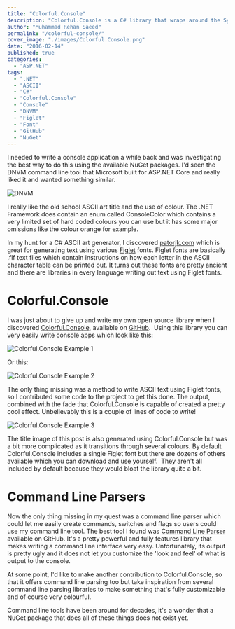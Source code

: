 ```yaml
---
title: "Colorful.Console"
description: "Colorful.Console is a C# library that wraps around the System.Console class, making your console apps more colourful. Write ASCII art using Figlet fonts."
author: "Muhammad Rehan Saeed"
permalink: "/colorful-console/"
cover_image: "./images/Colorful.Console.png"
date: "2016-02-14"
published: true
categories:
  - "ASP.NET"
tags:
  - ".NET"
  - "ASCII"
  - "C#"
  - "Colorful.Console"
  - "Console"
  - "DNVM"
  - "Figlet"
  - "Font"
  - "GitHub"
  - "NuGet"
---
```


I needed to write a console application a while back and was investigating the best way to do this using the available NuGet packages. I'd seen the DNVM command line tool that Microsoft built for ASP.NET Core and really liked it and wanted something similar.

![DNVM](./images/DNVM.png)

I really like the old school ASCII art title and the use of colour. The .NET Framework does contain an enum called ConsoleColor which contains a very limited set of hard coded colours you can use but it has some major omissions like the colour orange for example.

In my hunt for a C# ASCII art generator, I discovered [patorjk.com](http://patorjk.com) which is great for generating text using various [Figlet](http://www.figlet.org/) fonts. Figlet fonts are basically .flf text files which contain instructions on how each letter in the ASCII character table can be printed out. It turns out these fonts are pretty ancient and there are libraries in every language writing out text using Figlet fonts.

# Colorful.Console

I was just about to give up and write my own open source library when I discovered [Colorful.Console](http://colorfulconsole.com/), available on [GitHub](https://github.com/tomakita/Colorful.Console).  Using this library you can very easily write console apps which look like this:

![Colorful.Console Example 1](./images/Colorful.Console.Example-1.png)

Or this:

![Colorful.Console Example 2](./images/Colorful.Console.Example-2.png)

The only thing missing was a method to write ASCII text using Figlet fonts, so I contributed some code to the project to get this done. The output, combined with the fade that Colorful.Console is capable of created a pretty cool effect. Unbelievably this is a couple of lines of code to write!

![Colorful.Console Example 3](./images/Colorful.Console-Example-3.png)

The title image of this post is also generated using Colorful.Console but was a bit more complicated as it transitions through several colours. By default Colorful.Console includes a single Figlet font but there are dozens of others available which you can download and use yourself.  They aren't all included by default because they would bloat the library quite a bit.

# Command Line Parsers

Now the only thing missing in my quest was a command line parser which could let me easily create commands, switches and flags so users could use my command line tool. The best tool I found was [Command Line Parser](https://github.com/gsscoder/commandline) available on GitHub. It's a pretty powerful and fully features library that makes writing a command line interface very easy. Unfortunately, its output is pretty ugly and it does not let you customize the 'look and feel' of what is output to the console.

At some point, I'd like to make another contribution to Colorful.Console, so that it offers command line parsing too but take inspiration from several command line parsing libraries to make something that's fully customizable and of course very colourful.

Command line tools have been around for decades, it's a wonder that a NuGet package that does all of these things does not exist yet.
